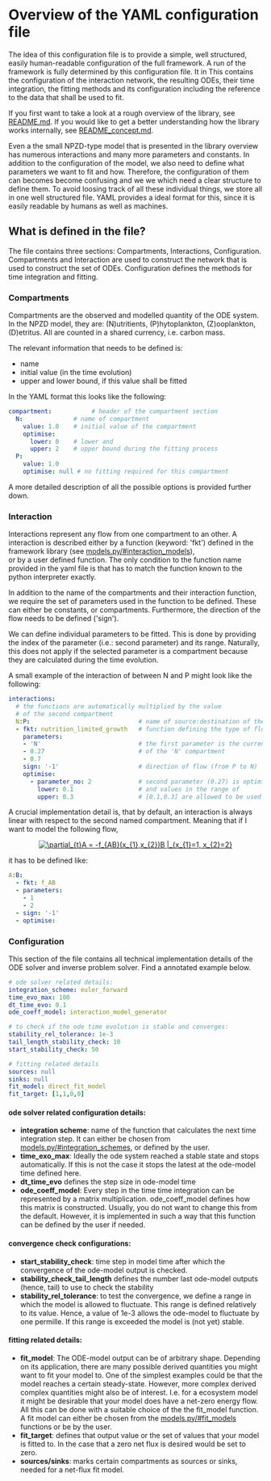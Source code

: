 # Overview of the YAML configuration file

The idea of this configuration file is to provide a simple, well structured, easily human-readable configuration of the full framework.
A run of the framework is fully determined by this configuration file.
It in
This contains the configuration of the interaction network, the resulting ODEs,
their time integration, the fitting methods and its configuration including the 
reference to the data that shall be used to fit.

If you first want to take a look at a rough overview of the library,
see [README.md](README.md).
If you would like to get a better understanding how the library works internally,
see [README_concept.md](README_concept.md).

Even a the small NPZD-type model that is presented in the library overview
has numerous interactions and many more parameters and constants.
In addition to the configuration of the model,
we also need to define what parameters we want to fit and how.
Therefore, the configuration of them can becomes become confusing and we
 we which need a clear structure to define them.
To avoid loosing track of all these individual things,
we store all in one well structured file.
YAML provides a ideal format for this,
since it is easily readable by humans as well as machines.

## What is defined in the file?
The file contains three sections: Compartments, Interactions, Configuration.
Compartments and Interaction are used to construct the network that is used to
construct the set of ODEs. 
Configuration defines the methods for time integration and fitting.

### Compartments
Compartments are the observed and modelled quantity of the ODE system.
In the NPZD model, they are:
(N)utritients, (P)hytoplankton, (Z)ooplankton, (D)etritus.
All are counted in a shared currency, i.e. carbon mass.

The relevant information that needs to be defined is:
* name
* initial value (in the time evolution)
* upper and lower bound, if this value shall be fitted

In the YAML format this looks like the following:

``` yaml
compartment:           # header of the compartment section
  N:              # name of compartment 
    value: 1.0    # initial value of the compartment
    optimise:     
      lower: 0    # lower and
      upper: 2    # upper bound during the fitting process
  P:
    value: 1.0
    optimise: null # no fitting required for this compartment
```  
A more detailed description of all the possible options is provided further down.

### Interaction

Interactions represent any flow from one compartment to an other.
A interaction is described either by a function (keyword: 'fkt')
defined in the framework library (see [models.py/#interaction_models](modules/models.py)),\
or by a user defined function.
The only condition to the function name provided in the yaml file
is that has to match the function known to the python interpreter exactly.

In addition to the name of the compartments and their interaction function,
we require the set of parameters used in the function to be defined.
These can either be constants, or compartments.
Furthermore, the direction of the flow needs to be defined ('sign').

We can define individual parameters to be fitted.
This is done by providing the index of the parameter (i.e.: second parameter)
and its range.
Naturally, this does not apply if the selected parameter is a compartment
because they are calculated during the time evolution.

A small example of the interaction of between N and P might look like the following:
``` yaml
interactions:
  # the functions are automatically multiplied by the value
  # of the second compartment 
  N:P:                              # name of source:destination of the flow
  - fkt: nutrition_limited_growth   # function defining the type of flow
    parameters:
    - 'N'                           # the first parameter is the current value
    - 0.27                          # of the 'N' compartment
    - 0.7
    sign: '-1'                      # direction of flow (from P to N)
    optimise:
      - parameter_no: 2             # second parameter (0.27) is optimized
        lower: 0.1                  # and values in the range of 
        upper: 0.3                  # [0.1,0.3] are allowed to be used
```
A crucial implementation detail is, that by default, an interaction is always linear with respect to the second named compartment.
Meaning that if I want to model the following flow,
<p align=center>
<a href="https://www.codecogs.com/eqnedit.php?latex=\partial_{t}A&space;=&space;-f_{AB}(x_{1},x_{2})B&space;|_{x_{1}=1,&space;x_{2}=2}" target="_blank"><img src="https://latex.codecogs.com/gif.latex?\partial_{t}A&space;=&space;-f_{AB}(x_{1},x_{2})B&space;|_{x_{1}=1,&space;x_{2}=2}" title="\partial_{t}A = -f_{AB}(x_{1},x_{2})B |_{x_{1}=1, x_{2}=2}" /></a>
</p>
it has to be defined like:

``` yaml
A:B:
  - fkt: f_AB
  - parameters:
    - 1
    - 2
  - sign: '-1'
  - optimise:
```

### Configuration

This section of the file contains all technical implementation details
of the ODE solver and inverse problem solver.
Find a annotated example below.

``` yaml
# ode solver related details:
integration_scheme: euler_forward
time_evo_max: 100
dt_time_evo: 0.1
ode_coeff_model: interaction_model_generator

# to check if the ode time evolution is stable and converges:
stability_rel_tolerance: 1e-3
tail_length_stability_check: 10
start_stability_check: 50

# fitting related details
sources: null
sinks: null
fit_model: direct_fit_model
fit_target: [1,1,0,0]
```

#### ode solver related configuration details:

* **integration scheme**: name of the function that calculates the next time
  integration step. It can either be chosen from
  [models.py/#integration_schemes](modules/models.py), or defined by the user.
* **time_exo_max**: Ideally the ode system reached a stable state and stops
  automatically.
  If this is not the case it stops the latest at the ode-model time defined here.
* **dt_time_evo** defines the step size in ode-model time
* **ode_coeff_model**: Every step in the time time integration can be represented
  by a matrix multiplication.
  ode_coeff_model defines how this matrix is constructed.
  Usually, you do not want to change this from the default. However, it is implemented in such a way that this function can be defined by the user if needed.

#### convergence check configurations:

* **start_stability_check**: time step in model time after which the convergence
  of the ode-model output is checked.
* **stability_check_tail_length** defines the number last ode-model outputs
  (hence, tail) to use to check the stability
* **stability_rel_tolerance**: to test the convergence, we define a range
  in which the model is allowed to fluctuate.
  This range is defined relatively to its value.
  Hence, a value of 1e-3 allows the ode-model to fluctuate by one permille.
  If this range is exceeded the model is (not yet) stable.

#### fitting related details:

* **fit_model**: The ODE-model output can be of arbitrary shape.
  Depending on its application, there are many possible derived quantities
  you might want to fit your model to.
  One of the simplest examples could be that the model reaches a certain
  steady-state.
  However, more complex derived complex quantities might also be of interest.
  I.e. for a ecosystem model it might be desirable that your model
  does have a net-zero energy flow.
  All this can be done with a suitable choice of the the fit_model function.
  A fit model can either be chosen from the 
  [models.py/#fit_models](modules/models.py) functions or be by the user.
* **fit_target**: defines that output value or the set of values
  that your model is fitted to.
  In the case that a zero net flux is desired would be set to zero.
* **sources/sinks**: marks certain compartments as sources or sinks,
  needed for a net-flux fit model.